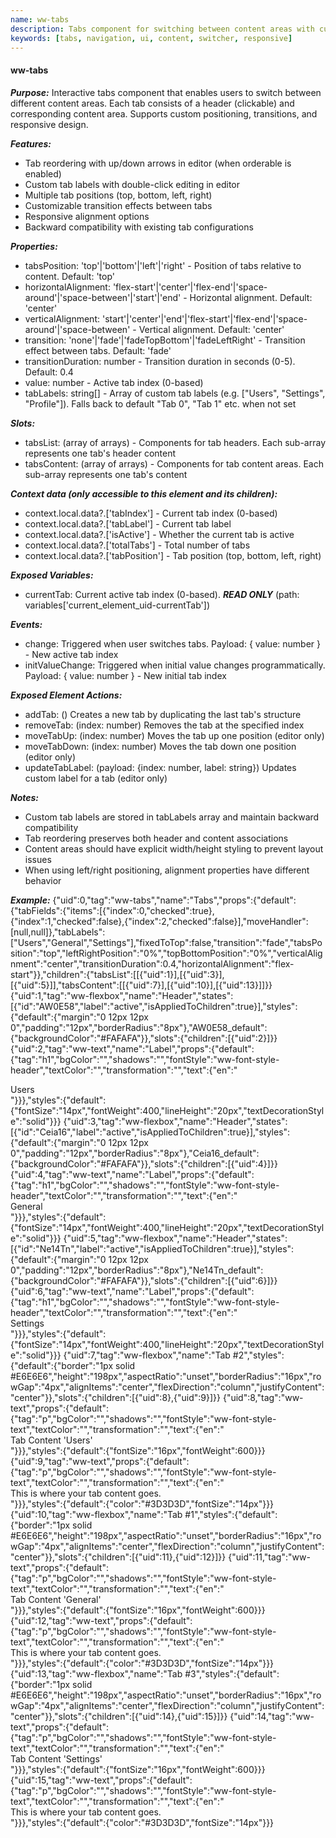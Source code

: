 ```yaml
---
name: ww-tabs
description: Tabs component for switching between content areas with customizable positions, alignments, and transitions.
keywords: [tabs, navigation, ui, content, switcher, responsive]
---
```


#### ww-tabs

***Purpose:***
Interactive tabs component that enables users to switch between different content areas. Each tab consists of a header (clickable) and corresponding content area. Supports custom positioning, transitions, and responsive design.

***Features:***
- Tab reordering with up/down arrows in editor (when orderable is enabled)
- Custom tab labels with double-click editing in editor
- Multiple tab positions (top, bottom, left, right)
- Customizable transition effects between tabs
- Responsive alignment options
- Backward compatibility with existing tab configurations

***Properties:***
- tabsPosition: 'top'|'bottom'|'left'|'right' - Position of tabs relative to content. Default: 'top'
- horizontalAlignment: 'flex-start'|'center'|'flex-end'|'space-around'|'space-between'|'start'|'end' - Horizontal alignment. Default: 'center'
- verticalAlignment: 'start'|'center'|'end'|'flex-start'|'flex-end'|'space-around'|'space-between' - Vertical alignment. Default: 'center'
- transition: 'none'|'fade'|'fadeTopBottom'|'fadeLeftRight' - Transition effect between tabs. Default: 'fade'
- transitionDuration: number - Transition duration in seconds (0-5). Default: 0.4
- value: number - Active tab index (0-based)
- tabLabels: string[] - Array of custom tab labels (e.g. ["Users", "Settings", "Profile"]). Falls back to default "Tab 0", "Tab 1" etc. when not set

***Slots:***
- tabsList: (array of arrays) - Components for tab headers. Each sub-array represents one tab's header content
- tabsContent: (array of arrays) - Components for tab content areas. Each sub-array represents one tab's content

***Context data (only accessible to this element and its children):***
- context.local.data?.['tabIndex'] - Current tab index (0-based)
- context.local.data?.['tabLabel'] - Current tab label
- context.local.data?.['isActive'] - Whether the current tab is active
- context.local.data?.['totalTabs'] - Total number of tabs
- context.local.data?.['tabPosition'] - Tab position (top, bottom, left, right)

***Exposed Variables:***
- currentTab: Current active tab index (0-based). ***READ ONLY*** (path: variables['current_element_uid-currentTab'])

***Events:***
- change: Triggered when user switches tabs. Payload: { value: number } - New active tab index
- initValueChange: Triggered when initial value changes programmatically. Payload: { value: number } - New initial tab index

***Exposed Element Actions:***
- addTab: () Creates a new tab by duplicating the last tab's structure
- removeTab: (index: number) Removes the tab at the specified index
- moveTabUp: (index: number) Moves the tab up one position (editor only)
- moveTabDown: (index: number) Moves the tab down one position (editor only)
- updateTabLabel: (payload: {index: number, label: string}) Updates custom label for a tab (editor only)

***Notes:***
- Custom tab labels are stored in tabLabels array and maintain backward compatibility
- Tab reordering preserves both header and content associations
- Content areas should have explicit width/height styling to prevent layout issues
- When using left/right positioning, alignment properties have different behavior

***Example:***
<elements>
{"uid":0,"tag":"ww-tabs","name":"Tabs","props":{"default":{"tabFields":{"items":[{"index":0,"checked":true},{"index":1,"checked":false},{"index":2,"checked":false}],"moveHandler":[null,null]},"tabLabels":["Users","General","Settings"],"fixedToTop":false,"transition":"fade","tabsPosition":"top","leftRightPosition":"0%","topBottomPosition":"0%","verticalAlignment":"center","transitionDuration":0.4,"horizontalAlignment":"flex-start"}},"children":{"tabsList":[[{"uid":1}],[{"uid":3}],[{"uid":5}]],"tabsContent":[[{"uid":7}],[{"uid":10}],[{"uid":13}]]}}
{"uid":1,"tag":"ww-flexbox","name":"Header","states":[{"id":"AW0E58","label":"active","isAppliedToChildren":true}],"styles":{"default":{"margin":"0 12px 12px 0","padding":"12px","borderRadius":"8px"},"AW0E58_default":{"backgroundColor":"#FAFAFA"}},"slots":{"children":[{"uid":2}]}}
{"uid":2,"tag":"ww-text","name":"Label","props":{"default":{"tag":"h1","bgColor":"","shadows":"","fontStyle":"ww-font-style-header","textColor":"","transformation":"","text":{"en":"<div>Users</div>"}}},"styles":{"default":{"fontSize":"14px","fontWeight":400,"lineHeight":"20px","textDecorationStyle":"solid"}}}
{"uid":3,"tag":"ww-flexbox","name":"Header","states":[{"id":"Ceia16","label":"active","isAppliedToChildren":true}],"styles":{"default":{"margin":"0 12px 12px 0","padding":"12px","borderRadius":"8px"},"Ceia16_default":{"backgroundColor":"#FAFAFA"}},"slots":{"children":[{"uid":4}]}}
{"uid":4,"tag":"ww-text","name":"Label","props":{"default":{"tag":"h1","bgColor":"","shadows":"","fontStyle":"ww-font-style-header","textColor":"","transformation":"","text":{"en":"<div>General</div>"}}},"styles":{"default":{"fontSize":"14px","fontWeight":400,"lineHeight":"20px","textDecorationStyle":"solid"}}}
{"uid":5,"tag":"ww-flexbox","name":"Header","states":[{"id":"Ne14Tn","label":"active","isAppliedToChildren":true}],"styles":{"default":{"margin":"0 12px 12px 0","padding":"12px","borderRadius":"8px"},"Ne14Tn_default":{"backgroundColor":"#FAFAFA"}},"slots":{"children":[{"uid":6}]}}
{"uid":6,"tag":"ww-text","name":"Label","props":{"default":{"tag":"h1","bgColor":"","shadows":"","fontStyle":"ww-font-style-header","textColor":"","transformation":"","text":{"en":"<div>Settings</div>"}}},"styles":{"default":{"fontSize":"14px","fontWeight":400,"lineHeight":"20px","textDecorationStyle":"solid"}}}
{"uid":7,"tag":"ww-flexbox","name":"Tab #2","styles":{"default":{"border":"1px solid #E6E6E6","height":"198px","aspectRatio":"unset","borderRadius":"16px","rowGap":"4px","alignItems":"center","flexDirection":"column","justifyContent":"center"}},"slots":{"children":[{"uid":8},{"uid":9}]}}
{"uid":8,"tag":"ww-text","props":{"default":{"tag":"p","bgColor":"","shadows":"","fontStyle":"ww-font-style-text","textColor":"","transformation":"","text":{"en":"<div>Tab Content 'Users'</div>"}}},"styles":{"default":{"fontSize":"16px","fontWeight":600}}}
{"uid":9,"tag":"ww-text","props":{"default":{"tag":"p","bgColor":"","shadows":"","fontStyle":"ww-font-style-text","textColor":"","transformation":"","text":{"en":"<div>This is where your tab content goes.</div>"}}},"styles":{"default":{"color":"#3D3D3D","fontSize":"14px"}}}
{"uid":10,"tag":"ww-flexbox","name":"Tab #1","styles":{"default":{"border":"1px solid #E6E6E6","height":"198px","aspectRatio":"unset","borderRadius":"16px","rowGap":"4px","alignItems":"center","flexDirection":"column","justifyContent":"center"}},"slots":{"children":[{"uid":11},{"uid":12}]}}
{"uid":11,"tag":"ww-text","props":{"default":{"tag":"p","bgColor":"","shadows":"","fontStyle":"ww-font-style-text","textColor":"","transformation":"","text":{"en":"<div>Tab Content 'General'</div>"}}},"styles":{"default":{"fontSize":"16px","fontWeight":600}}}
{"uid":12,"tag":"ww-text","props":{"default":{"tag":"p","bgColor":"","shadows":"","fontStyle":"ww-font-style-text","textColor":"","transformation":"","text":{"en":"<div>This is where your tab content goes.</div>"}}},"styles":{"default":{"color":"#3D3D3D","fontSize":"14px"}}}
{"uid":13,"tag":"ww-flexbox","name":"Tab #3","styles":{"default":{"border":"1px solid #E6E6E6","height":"198px","aspectRatio":"unset","borderRadius":"16px","rowGap":"4px","alignItems":"center","flexDirection":"column","justifyContent":"center"}},"slots":{"children":[{"uid":14},{"uid":15}]}}
{"uid":14,"tag":"ww-text","props":{"default":{"tag":"p","bgColor":"","shadows":"","fontStyle":"ww-font-style-text","textColor":"","transformation":"","text":{"en":"<div>Tab Content 'Settings'</div>"}}},"styles":{"default":{"fontSize":"16px","fontWeight":600}}}
{"uid":15,"tag":"ww-text","props":{"default":{"tag":"p","bgColor":"","shadows":"","fontStyle":"ww-font-style-text","textColor":"","transformation":"","text":{"en":"<div>This is where your tab content goes.</div>"}}},"styles":{"default":{"color":"#3D3D3D","fontSize":"14px"}}}
</elements>

